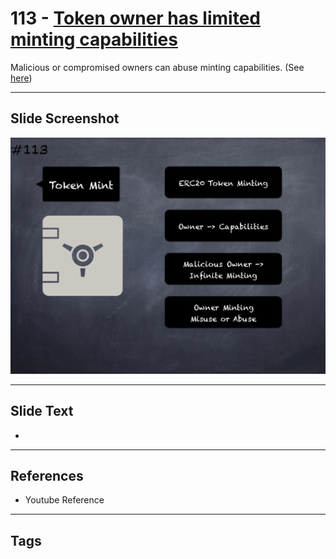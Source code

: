# 113 - [Token owner has limited minting capabilities](Token%20owner%20has%20limited%20minting%20capabilities.md)
Malicious or compromised owners can abuse minting capabilities. (See [here](https://github.com/crytic/building-secure-contracts/blob/master/development-guidelines/token_integration.md#owner-privileges))
___
## Slide Screenshot
![0113.png](../../images/5.Pitfalls%20and%20Best%20Practices%20201/113.png)
___
## Slide Text
- 
___
## References
- Youtube Reference
___
## Tags